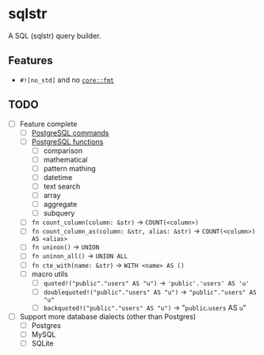 # sqlstr

A SQL (sqlstr) query builder.

## Features

- `#![no_std]` and no [`core::fmt`](https://doc.rust-lang.org/core/fmt/index.html)

## TODO

- [ ] Feature complete
  - [ ] [PostgreSQL commands](https://www.postgresql.org/docs/current/sql-commands.html)
  - [ ] [PostgreSQL functions](https://www.postgresql.org/docs/current/functions.html)
    - [ ] comparison
    - [ ] mathematical
    - [ ] pattern mathing
    - [ ] datetime
    - [ ] text search
    - [ ] array
    - [ ] aggregate
    - [ ] subquery
  - [ ] `fn count_column(column: &str)` -> `COUNT(<column>)`
  - [ ] `fn count_column_as(column: &str, alias: &str)` -> `COUNT(<column>) AS <alias>`
  - [ ] `fn uninon()` -> `UNION`
  - [ ] `fn uninon_all()` -> `UNION ALL`
  - [ ] `fn cte_with(name: &str)` -> `WITH <name> AS ()`
  - [ ] macro utils
    - [ ] `quoted!("public"."users" AS "u")` -> `'public'.'users' AS 'u'`
    - [ ] `doublequoted!("public"."users" AS "u")` -> `"public"."users" AS "u"`
    - [ ] `backquoted!("public"."users" AS "u")` -> "`public`.`users` AS `u`"
- [ ] Support more database dialects (other than Postgres)
  - [ ] Postgres
  - [ ] MySQL
  - [ ] SQLite
